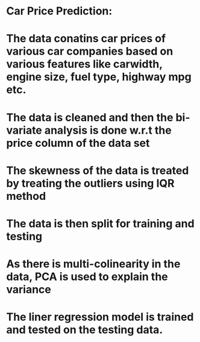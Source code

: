 # Car Price Prediction:

# The data conatins car prices of various car companies based on various features like carwidth, engine size, fuel type, highway mpg etc.
# The data is cleaned and then the bi-variate analysis is done w.r.t the price column of the data set
# The skewness of the data is treated by treating the outliers using IQR method
# The data is then split for training and testing
# As there is multi-colinearity in the data, PCA is used to explain the variance
# The liner regression model is trained and tested on the testing data.
